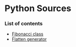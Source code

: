 # Python Sources

### List of contents

+ [Fibonacci class](fibonacci.py)
+ [Flatten generator](flatten.py)

